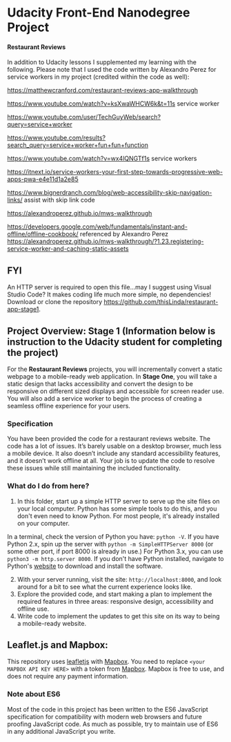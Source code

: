 # Udacity Front-End Nanodegree Project

#### Restaurant Reviews

In addition to Udacity lessons I supplemented my learning with the following. Please note that I used the code written by Alexandro Perez for service workers in my project (credited within the code as well):

https://matthewcranford.com/restaurant-reviews-app-walkthrough

https://www.youtube.com/watch?v=ksXwaWHCW6k&t=11s service worker

https://www.youtube.com/user/TechGuyWeb/search?query=service+worker

https://www.youtube.com/results?search_query=service+worker+fun+fun+function

https://www.youtube.com/watch?v=wx4lQNGTf1s service workers

https://itnext.io/service-workers-your-first-step-towards-progressive-web-apps-pwa-e4e11d1a2e85

https://www.bignerdranch.com/blog/web-accessibility-skip-navigation-links/ assist with skip link code

https://alexandroperez.github.io/mws-walkthrough

https://developers.google.com/web/fundamentals/instant-and-offline/offline-cookbook/ referenced by Alexandro Perez https://alexandroperez.github.io/mws-walkthrough/?1.23.registering-service-worker-and-caching-static-assets

## FYI

An HTTP server is required to open this file...may I suggest using Visual Studio Code? It makes coding life much more simple, no dependencies! Download or clone the repository https://github.com/thisLinda/restaurant-app-stage1.

## Project Overview: Stage 1 (Information below is instruction to the Udacity student for completing the project)

For the **Restaurant Reviews** projects, you will incrementally convert a static webpage to a mobile-ready web application. In **Stage One**, you will take a static design that lacks accessibility and convert the design to be responsive on different sized displays and accessible for screen reader use. You will also add a service worker to begin the process of creating a seamless offline experience for your users.

### Specification

You have been provided the code for a restaurant reviews website. The code has a lot of issues. It’s barely usable on a desktop browser, much less a mobile device. It also doesn’t include any standard accessibility features, and it doesn’t work offline at all. Your job is to update the code to resolve these issues while still maintaining the included functionality.

### What do I do from here?

1. In this folder, start up a simple HTTP server to serve up the site files on your local computer. Python has some simple tools to do this, and you don't even need to know Python. For most people, it's already installed on your computer.

In a terminal, check the version of Python you have: `python -V`. If you have Python 2.x, spin up the server with `python -m SimpleHTTPServer 8000` (or some other port, if port 8000 is already in use.) For Python 3.x, you can use `python3 -m http.server 8000`. If you don't have Python installed, navigate to Python's [website](https://www.python.org/) to download and install the software.

2. With your server running, visit the site: `http://localhost:8000`, and look around for a bit to see what the current experience looks like.
3. Explore the provided code, and start making a plan to implement the required features in three areas: responsive design, accessibility and offline use.
4. Write code to implement the updates to get this site on its way to being a mobile-ready website.

## Leaflet.js and Mapbox:

This repository uses [leafletjs](https://leafletjs.com/) with [Mapbox](https://www.mapbox.com/). You need to replace `<your MAPBOX API KEY HERE>` with a token from [Mapbox](https://www.mapbox.com/). Mapbox is free to use, and does not require any payment information.

### Note about ES6

Most of the code in this project has been written to the ES6 JavaScript specification for compatibility with modern web browsers and future proofing JavaScript code. As much as possible, try to maintain use of ES6 in any additional JavaScript you write.
